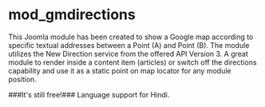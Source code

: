 # mod_gmdirections
This Joomla module has been created to show a Google map according to specific textual addresses between a Point (A) and Point (B). The module utilizes the New Direction service from the offered API Version 3. A great module to render inside a content item (articles) or switch off the directions capability and use it as a static point on map locator for any module position.

###It's still free!###
Language support for Hindi.
